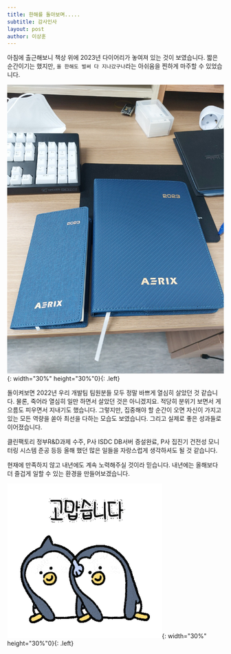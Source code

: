 ```yaml
---
title: 한해를 돌아보며..... 
subtitle: 감사인사
layout: post
author: 이상훈
---
```


아침에 출근해보니 책상 위에 2023년 다이어리가 놓여져 있는 것이 보였습니다. 
짧은 순간이기는 했지만, `올 한해도 벌써 다 지나갔구나`라는 아쉬움을 찐하게 마주할 수 있었습니다.

![2023년 다이어리](/img/posts/2022-12-22/2023_diary.jpg){: width="30%" height="30%"0}{: .left}

돌이켜보면 2022년 우리 개발팀 팀원분들 모두 정말 바쁘게 열심히 살았던 것 같습니다. 물론, 죽어라 열심히 일만 하면서 살았던 
것은 아니겠지요. 적당히 분위기 보면서 게으름도 피우면서 지내기도 했습니다. 그렇지만, 집중해야 할 순간이 오면 자신이 가지고 있는
모든 역량을 쏟아 최선을 다하는 모습도 보였습니다. 그리고 실제로 좋은 성과들로 이어졌습니다.

클린팩토리 정부R&D과제 수주, P사 ISDC DB서버 증설완료, P사 집진기 건전성 모니터링 시스템 준공 등등 올해 했던 많은 일들을 
자랑스럽게 생각하셔도 될 것 같습니다.

현재에 만족하지 않고 내년에도 계속 노력해주실 것이라 믿습니다. 내년에는 올해보다 더 즐겁게 일할 수 있는 환경을
만들어보겠습니다.

![감사합니다.](/img/posts/2022-12-22/thanks.gif){: width="30%" height="30%"0}{: .left}

